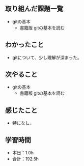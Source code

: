 ## 取り組んだ課題一覧
- gitの基本
  - 書籍版 gitの基本を読む
## わかったこと
-  gitについて、少し理解が深まった。
## 次やること
- gitの基本
  - 書籍版 gitの基本を読む
## 感じたこと
- 特になし。
## 学習時間
- 本日：1.0h
- 合計：192.5h